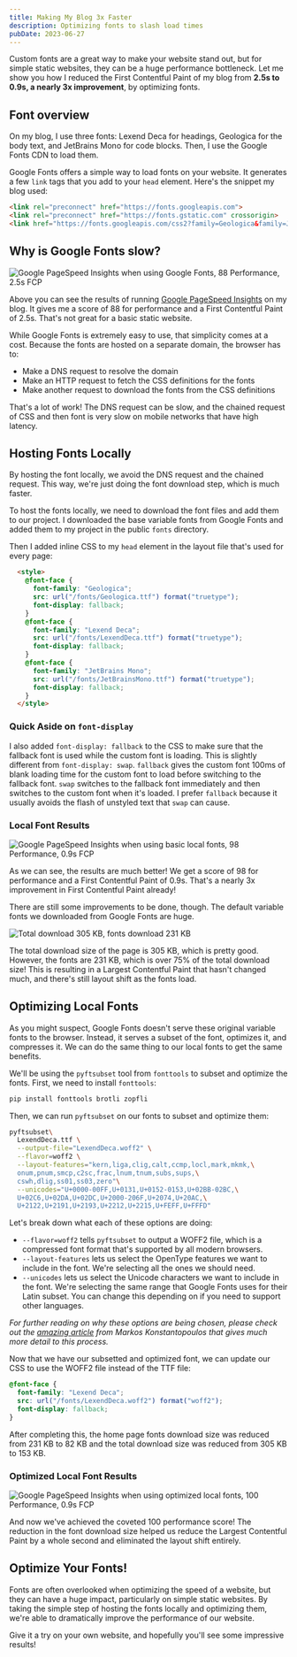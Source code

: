 ```yaml
---
title: Making My Blog 3x Faster
description: Optimizing fonts to slash load times
pubDate: 2023-06-27
---
```


Custom fonts are a great way to make your website stand out, but for simple static websites, they can be a huge performance bottleneck. Let me show you how I reduced the First Contentful Paint of my blog from **2.5s to 0.9s, a nearly 3x improvement**, by optimizing fonts.

## Font overview

On my blog, I use three fonts: Lexend Deca for headings, Geologica for the body text, and JetBrains Mono for code blocks. Then, I use the Google Fonts CDN to load them.

Google Fonts offers a simple way to load fonts on your website. It generates a few `link` tags that you add to your `head` element. Here's the snippet my blog used:

```html
<link rel="preconnect" href="https://fonts.googleapis.com">
<link rel="preconnect" href="https://fonts.gstatic.com" crossorigin>
<link href="https://fonts.googleapis.com/css2?family=Geologica&family=JetBrains+Mono:wght@400;600&family=Lexend+Deca:wght@400;600;700;800;900&display=swap" rel="stylesheet">
```

## Why is Google Fonts slow?

![Google PageSpeed Insights when using Google Fonts, 88 Performance, 2.5s FCP](./before.png)

Above you can see the results of running [Google PageSpeed Insights](https://pagespeed.web.dev/) on my blog. It gives me a score of 88 for performance and a First Contentful Paint of 2.5s. That's not great for a basic static website.

While Google Fonts is extremely easy to use, that simplicity comes at a cost. Because the fonts are hosted on a separate domain, the browser has to:

 - Make a DNS request to resolve the domain
 - Make an HTTP request to fetch the CSS definitions for the fonts
 - Make another request to download the fonts from the CSS definitions
 
That's a lot of work! The DNS request can be slow, and the chained request of CSS and then font is very slow on mobile networks that have high latency.

## Hosting Fonts Locally

By hosting the font locally, we avoid the DNS request and the chained request. This way, we're just doing the font download step, which is much faster.

To host the fonts locally, we need to download the font files and add them to our project. I downloaded the base variable fonts from Google Fonts and added them to my project in the public `fonts` directory.

Then I added inline CSS to my `head` element in the layout file that's used for every page:

```html
  <style>
    @font-face {
      font-family: "Geologica";
      src: url("/fonts/Geologica.ttf") format("truetype");
      font-display: fallback;
    }
    @font-face {
      font-family: "Lexend Deca";
      src: url("/fonts/LexendDeca.ttf") format("truetype");
      font-display: fallback;
    }
    @font-face {
      font-family: "JetBrains Mono";
      src: url("/fonts/JetBrainsMono.ttf") format("truetype");
      font-display: fallback;
    }
  </style>
```

### Quick Aside on `font-display`

I also added `font-display: fallback` to the CSS to make sure that the fallback font is used while the custom font is loading. This is slightly different from `font-display: swap`. `fallback` gives the custom font 100ms of blank loading time for the custom font to load before switching to the fallback font. `swap` switches to the fallback font immediately and then switches to the custom font when it's loaded. I prefer `fallback` because it usually avoids the flash of unstyled text that `swap` can cause.

### Local Font Results

![Google PageSpeed Insights when using basic local fonts, 98 Performance, 0.9s FCP](./basic-local.png)

As we can see, the results are much better! We get a score of 98 for performance and a First Contentful Paint of 0.9s. That's a nearly 3x improvement in First Contentful Paint already!

There are still some improvements to be done, though. The default variable fonts we downloaded from Google Fonts are huge. 

![Total download 305 KB, fonts download 231 KB](./basic-local-size.png)

The total download size of the page is 305 KB, which is pretty good. However, the fonts are 231 KB, which is over 75% of the total download size! This is resulting in a Largest Contentful Paint that hasn't changed much, and there's still layout shift as the fonts load.

## Optimizing Local Fonts

As you might suspect, Google Fonts doesn't serve these original variable fonts to the browser. Instead, it serves a subset of the font, optimizes it, and compresses it. We can do the same thing to our local fonts to get the same benefits.

We'll be using the `pyftsubset` tool from `fonttools` to subset and optimize the fonts. First, we need to install `fonttools`:

```bash
pip install fonttools brotli zopfli
```

Then, we can run `pyftsubset` on our fonts to subset and optimize them:

```bash
pyftsubset\
  LexendDeca.ttf \
  --output-file="LexendDeca.woff2" \
  --flavor=woff2 \
  --layout-features="kern,liga,clig,calt,ccmp,locl,mark,mkmk,\
  onum,pnum,smcp,c2sc,frac,lnum,tnum,subs,sups,\
  cswh,dlig,ss01,ss03,zero"\
  --unicodes="U+0000-00FF,U+0131,U+0152-0153,U+02BB-02BC,\
  U+02C6,U+02DA,U+02DC,U+2000-206F,U+2074,U+20AC,\
  U+2122,U+2191,U+2193,U+2212,U+2215,U+FEFF,U+FFFD"
```

Let's break down what each of these options are doing:

 - `--flavor=woff2` tells `pyftsubset` to output a WOFF2 file, which is a compressed font format that's supported by all modern browsers.
 - `--layout-features` lets us select the OpenType features we want to include in the font. We're selecting all the ones we should need.
 - `--unicodes` lets us select the Unicode characters we want to include in the font. We're selecting the same range that Google Fonts uses for their Latin subset. You can change this depending on if you need to support other languages.

*For further reading on why these options are being chosen, please check out the [amazing article](https://markoskon.com/creating-font-subsets/) from Markos Konstantopoulos that gives much more detail to this process.*

Now that we have our subsetted and optimized font, we can update our CSS to use the WOFF2 file instead of the TTF file:

```css
@font-face {
  font-family: "Lexend Deca";
  src: url("/fonts/LexendDeca.woff2") format("woff2");
  font-display: fallback;
}
```

After completing this, the home page fonts download size was reduced from 231 KB to 82 KB and the total download size was reduced from 305 KB to 153 KB.

### Optimized Local Font Results

![Google PageSpeed Insights when using optimized local fonts, 100 Performance, 0.9s FCP](./optimized-local.png)

And now we've achieved the coveted 100 performance score! The reduction in the font download size helped us reduce the Largest Contentful Paint by a whole second and eliminated the layout shift entirely.

## Optimize Your Fonts!

Fonts are often overlooked when optimizing the speed of a website, but they can have a huge impact, particularly on simple static websites. By taking the simple step of hosting the fonts locally and optimizing them, we're able to dramatically improve the performance of our website.

Give it a try on your own website, and hopefully you'll see some impressive results!
